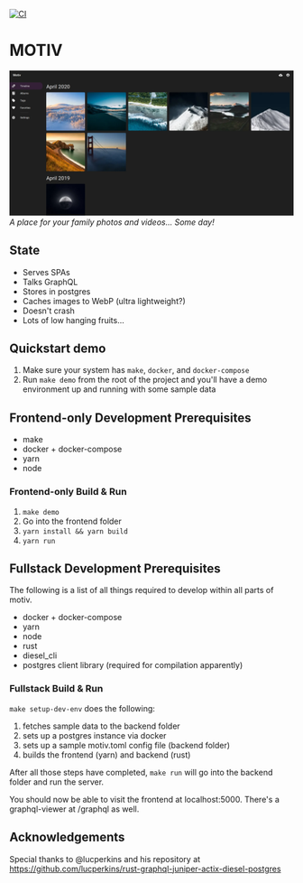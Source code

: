 [![CI](https://github.com/Alekzanther/motiv/actions/workflows/rust.yml/badge.svg)](https://github.com/Alekzanther/motiv/actions/workflows/rust.yml)

# MOTIV
![Timeline screenshot](./screenshots/timeline.webp)
_A place for your family photos and videos... Some day!_

## State 
- Serves SPAs
- Talks GraphQL
- Stores in postgres
- Caches images to WebP (ultra lightweight?)
- Doesn't crash
- Lots of low hanging fruits...

## Quickstart demo 
1. Make sure your system has `make`, `docker`, and `docker-compose`
1. Run `make demo` from the root of the project and you'll have a demo environment up and running with some sample data

## Frontend-only Development Prerequisites
- make
- docker + docker-compose
- yarn
- node

### Frontend-only Build & Run 
1. `make demo`
1. Go into the frontend folder
1. `yarn install && yarn build`
1. `yarn run`

## Fullstack Development Prerequisites
The following is a list of all things required to develop within all parts of motiv.
 - docker + docker-compose
 - yarn
 - node
 - rust
 - diesel_cli
 - postgres client library (required for compilation apparently)

### Fullstack Build & Run 
`make setup-dev-env` does the following:
1. fetches sample data to the backend folder
1. sets up a postgres instance via docker
1. sets up a sample motiv.toml config file (backend folder)
1. builds the frontend (yarn) and backend (rust)

After all those steps have completed, `make run` will go into the backend folder and run the server. 

You should now be able to visit the frontend at localhost:5000. There's a graphql-viewer at /graphql as well. 

## Acknowledgements
Special thanks to @lucperkins and his repository at https://github.com/lucperkins/rust-graphql-juniper-actix-diesel-postgres 
